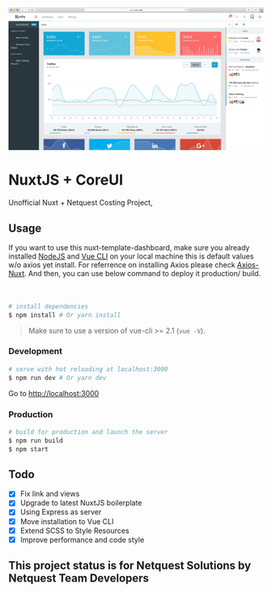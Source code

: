 ![Nuxt Netquest Costing Project](https://github.com/gispatial/nuxt-costing/blob/master/assets/costing.png)

# NuxtJS + CoreUI

Unofficial Nuxt + Netquest Costing Project,

## Usage

If you want to use this nuxt-template-dashboard, make sure you already installed [NodeJS](https://nodejs.org/en/) and [Vue CLI](https://www.npmjs.com/package/vue-cli) on your local machine this is default values w/o axios yet install. For referrence on installing Axios please check [Axios-Nuxt](https://axios.nuxtjs.org/setup.html). And then, you can use below command to deploy it production/ build.

``` bash


# install dependencies
$ npm install # Or yarn install
```

> Make sure to use a version of vue-cli >= 2.1 (`vue -V`).

### Development

``` bash
# serve with hot reloading at localhost:3000
$ npm run dev # Or yarn dev
```

Go to [http://localhost:3000](http://localhost:3000)

### Production

``` bash
# build for production and launch the server
$ npm run build
$ npm start
```

## Todo

- [x] Fix link and views
- [x] Upgrade to latest NuxtJS boilerplate
- [x] Using Express as server
- [x] Move installation to Vue CLI
- [x] Extend SCSS to Style Resources
- [x] Improve performance and code style

## This project status is for Netquest Solutions by Netquest Team Developers
